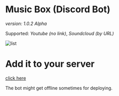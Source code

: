 # Music Box (Discord Bot)

_version: 1.0.2 Alpha_

Supported: _Youtube (no link)_, _Soundcloud (by URL)_

![list](https://i.imgur.com/T2ldUwI.png)


# Add it to your server 

[click here](https://discord.com/api/oauth2/authorize?client_id=892542872811884584&permissions=137442904128&scope=bot)

The bot might get offline sometimes for deploying.
